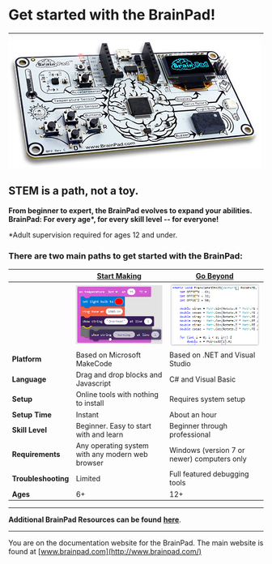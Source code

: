 # Get started with the BrainPad!
---
![BrainPad](images/production-brainpad.jpg)

## STEM is a path, not a toy.

**From beginner to expert, the BrainPad evolves to expand your abilities. BrainPad: For every age\*, for every skill level -- for everyone!**

\*Adult supervision required for ages 12 and under.

### There are two main paths to get started with the BrainPad:

|  | [Start Making](start-making/intro.md) | [Go Beyond](go-beyond/intro.md) |
|--|--|--|
|  | [![Block Code](images/makecode-blocks.png)](start-making/intro.md) | [![C# code](images/c-sharp-code.png)](go-beyond/intro.md) |
| **Platform** | Based on Microsoft MakeCode | Based on .NET and Visual Studio |
| **Language** | Drag and drop blocks and Javascript | C# and Visual Basic |
| **Setup** | Online tools with nothing to install | Requires system setup |
| **Setup Time** | Instant | About an hour |
| **Skill Level** | Beginner.  Easy to start with and learn | Beginner through professional |
| **Requirements** | Any operating system with any modern web browser | Windows (version 7 or newer) computers only |
| **Troubleshooting** | Limited | Full featured debugging tools |
| **Ages** | 6+ | 12+ |

---
**Additional BrainPad Resources can be found** [**here**](resources/intro.md).

---
You are on the documentation website for the BrainPad. The main website is found at [www.brainpad.com](http://www.brainpad.com/)
